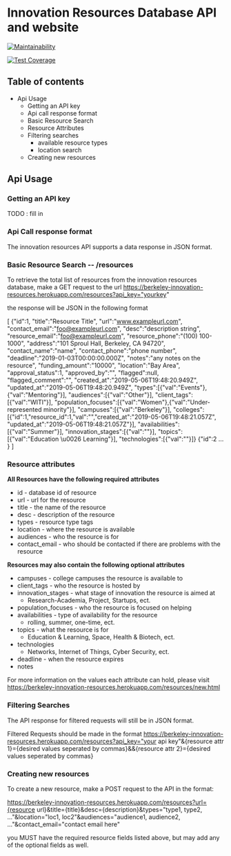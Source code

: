# Innovation Resources Database API and website

[![Maintainability](https://api.codeclimate.com/v1/badges/9fbc73aa3f01f70834b6/maintainability)](https://codeclimate.com/github/andrewlawhh/lime/maintainability)

[![Test Coverage](https://api.codeclimate.com/v1/badges/9fbc73aa3f01f70834b6/test_coverage)](https://codeclimate.com/github/andrewlawhh/lime/test_coverage)

## Table of contents

* Api Usage
    * Getting an API key
    * Api call response format
    * Basic Resource Search
    * Resource Attributes
    * Filtering searches
        * available resource types
        * location search
    * Creating new resources
## Api Usage
### Getting an API key
TODO : fill in

### Api Call response format
The innovation resources API supports a data response in JSON format.
### Basic Resource Search -- /resources
To retrieve the total list of resources from the innovation resources database, make a GET request to the url 
https://berkeley-innovation-resources.herokuapp.com/resources?api_key="yourkey"

the response will be JSON in the following format

[
{"id":1,
 "title":"Resource Title", 
 "url":"www.exampleurl.com", 
 "contact_email":"foo@exampleurl.com", 
 "desc":"description string", 
 "resource_email":"foo@exampleurl.com", 
 "resource_phone":"(100) 100-1000", 
 "address":"101 Sproul Hall, Berkeley, CA 94720", 
 "contact_name":"name", 
 "contact_phone":"phone number", 
 "deadline":"2019-01-03T00:00:00.000Z", 
 "notes":"any notes on the resource", 
 "funding_amount":"10000", 
 "location":"Bay Area", 
 "approval_status":1, 
 "approved_by":"", 
 "flagged":null, 
 "flagged_comment":"", 
 "created_at":"2019-05-06T19:48:20.949Z", 
 "updated_at":"2019-05-06T19:48:20.949Z", 
 "types":[{"val":"Events"},{"val":"Mentoring"}], 
 "audiences":[{"val":"Other"}], 
 "client_tags":[{"val":"WITI"}],
 "population_focuses":[{"val":"Women"},{"val":"Under-represented minority"}], 
 "campuses":[{"val":"Berkeley"}], 
 "colleges":[{"id":1,"resource_id":1,"val":"","created_at":"2019-05-06T19:48:21.057Z", 
 "updated_at":"2019-05-06T19:48:21.057Z"}], 
 "availabilities":[{"val":"Summer"}], 
 "innovation_stages":[{"val":""}], 
 "topics":[{"val":"Education \u0026 Learning"}], 
 "technologies":[{"val":""}]}
{"id":2 
...
}
 ]

### Resource attributes
**All Resources have the following required attributes**
* id - database id of resource
* url - url for the resource
* title - the name of the resource
* desc - description of the resource
* types - resource type tags
* location - where the resource is available
* audiences - who the resource is for 
* contact_email - who should be contacted if there are problems with the resource

**Resources may also contain the following optional attributes**
* campuses - college campuses the resource is available to
* client_tags - who the resource is hosted by
* innovation_stages - what stage of innovation the resource is aimed at 
    * Research-Academia, Project, Startups, ect.
* population_focuses - who the resource is focused on helping
* availabilities - type of availability for the resource
    * rolling, summer, one-time, ect. 
* topics - what the resource is for
    * Education & Learning, Space, Health & Biotech, ect. 
* technologies
    * Networks, Internet of Things, Cyber Security, ect.
* deadline - when the resource expires
* notes 

For more information on the values each attribute can hold, please visit
https://berkeley-innovation-resources.herokuapp.com/resources/new.html

### Filtering Searches
The API response for filtered requests will still be in JSON format.

Filtered Requests should be made in the format
https://berkeley-innovation-resources.herokuapp.com/resources?api_key="your api key"&{resource attr 1}={desired values seperated by commas}&&{resource attr 2}={desired values seperated by commas}

### Creating new resources
To create a new resource, make a POST request to the API in the format:

https://berkeley-innovation-resources.herokuapp.com/resources?url={resource url}&title={title}&desc={description}&types="type1, type2, ..."&location="loc1, loc2"&audiences="audience1, audience2, ..."&contact_email="contact email here"

you MUST have the required resource fields listed above, but may add any of the optional fields as well.